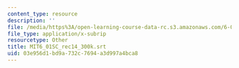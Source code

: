 ```yaml
---
content_type: resource
description: ''
file: /media/https%3A/open-learning-course-data-rc.s3.amazonaws.com/6-01sc-introduction-to-electrical-engineering-and-computer-science-i-spring-2011/03e956d1bd9a732c7694a3d997a4bca8_MIT6_01SC_rec14_300k.srt
file_type: application/x-subrip
resourcetype: Other
title: MIT6_01SC_rec14_300k.srt
uid: 03e956d1-bd9a-732c-7694-a3d997a4bca8
---
```

